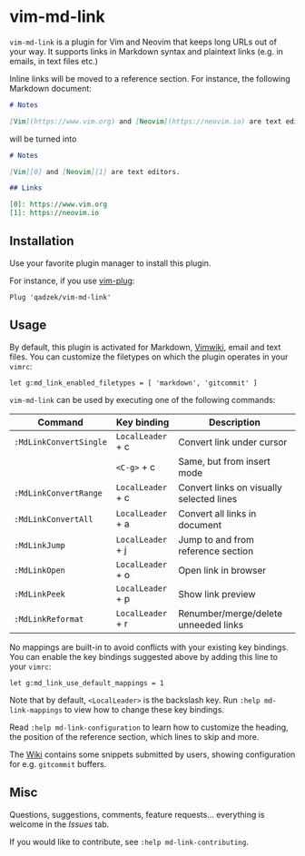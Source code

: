 # vim-md-link

`vim-md-link` is a plugin for Vim and Neovim that keeps long URLs out of your
way. It supports links in Markdown syntax and plaintext links (e.g. in emails,
in text files etc.)

Inline links will be moved to a reference section. For instance, the following
Markdown document:

```md
# Notes

[Vim](https://www.vim.org) and [Neovim](https://neovim.io) are text editors.
```

will be turned into

```md
# Notes

[Vim][0] and [Neovim][1] are text editors.

## Links

[0]: https://www.vim.org
[1]: https://neovim.io
```

## Installation

Use your favorite plugin manager to install this plugin.

For instance, if you use [vim-plug][0]:

```vim
Plug 'qadzek/vim-md-link'
```

## Usage

By default, this plugin is activated for Markdown, [Vimwiki][1], email and text
files. You can customize the filetypes on which the plugin operates in your
`vimrc`:

```vim
let g:md_link_enabled_filetypes = [ 'markdown', 'gitcommit' ]
```

`vim-md-link` can be used by executing one of the following commands:

| Command                | Key binding       | Description                              |
|------------------------|-------------------|------------------------------------------|
| `:MdLinkConvertSingle` | `LocalLeader` + c | Convert link under cursor                |
|                        | `<C-g>` + c       | Same, but from insert mode               |
| `:MdLinkConvertRange`  | `LocalLeader` + c | Convert links on visually selected lines |
| `:MdLinkConvertAll`    | `LocalLeader` + a | Convert all links in document            |
| `:MdLinkJump`          | `LocalLeader` + j | Jump to and from reference section       |
| `:MdLinkOpen`          | `LocalLeader` + o | Open link in browser                     |
| `:MdLinkPeek`          | `LocalLeader` + p | Show link preview                        |
| `:MdLinkReformat`      | `LocalLeader` + r | Renumber/merge/delete unneeded links     |

No mappings are built-in to avoid conflicts with your existing key bindings.
You can enable the key bindings suggested above by adding this line to your
`vimrc`:

```vim
let g:md_link_use_default_mappings = 1
```

Note that by default, `<LocalLeader>` is the backslash key. Run `:help
md-link-mappings` to view how to change these key bindings.

Read `:help md-link-configuration` to learn how to customize the heading, the
position of the reference section, which lines to skip and more.

The [Wiki][2] contains some snippets submitted by users, showing configuration
for e.g. `gitcommit` buffers.

## Misc

Questions, suggestions, comments, feature requests... everything is welcome in
the _Issues_ tab.

If you would like to contribute, see `:help md-link-contributing`.

[0]: https://github.com/junegunn/vim-plug
[1]: https://github.com/vimwiki/vimwiki
[2]: https://github.com/qadzek/vim-md-link/wiki

